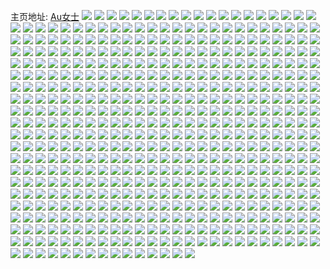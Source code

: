 主页地址: [Au女士](https://weibo.com/u/5536256268) 
![](https://wx4.sinaimg.cn/mw2000/0062Fz9Wly1h9jliaive6j30u01404c1.jpg) 
![](https://wx4.sinaimg.cn/mw2000/0062Fz9Wly1h9jliapxhuj31400u0gut.jpg) 
![](https://wx4.sinaimg.cn/mw2000/0062Fz9Wly1h9jlia8yz4j30q0190grb.jpg) 
![](https://wx4.sinaimg.cn/mw2000/0062Fz9Wly1h9jliavuurj30u01407cp.jpg) 
![](https://wx4.sinaimg.cn/mw2000/0062Fz9Wly1h9jlibl941j30u00kcdii.jpg) 
![](https://wx4.sinaimg.cn/mw2000/0062Fz9Wly1h9jlibtlxnj30px0rijta.jpg) 
![](https://wx4.sinaimg.cn/mw2000/0062Fz9Wly1h9jlid7fx2j30u00c3766.jpg) 
![](https://wx4.sinaimg.cn/mw2000/0062Fz9Wly1h9eygomk4uj34mo3344qt.jpg) 
![](https://wx4.sinaimg.cn/mw2000/0062Fz9Wly1h9eygp814zj32bz2c01kx.jpg) 
![](https://wx4.sinaimg.cn/mw2000/0062Fz9Wly1h9eygqdnrij32bw35re83.jpg) 
![](https://wx4.sinaimg.cn/mw2000/0062Fz9Wly1h9eygqqx8bj30zo104457.jpg) 
![](https://wx4.sinaimg.cn/mw2000/0062Fz9Wly1h9eygs69aej335s23uu0x.jpg) 
![](https://wx4.sinaimg.cn/mw2000/0062Fz9Wly1h9eygtnbjwj32560zox6p.jpg) 
![](https://wx4.sinaimg.cn/mw2000/0062Fz9Wly1h9eygx38sfj34mo3347wk.jpg) 
![](https://wx4.sinaimg.cn/mw2000/0062Fz9Wly1h9eygxtbeoj335s23uqv5.jpg) 
![](https://wx4.sinaimg.cn/mw2000/0062Fz9Wgy1h97x3uj7xlj32560zokjl.jpg) 
![](https://wx4.sinaimg.cn/mw2000/0062Fz9Wgy1h97x3xqnmgj32560zonpd.jpg) 
![](https://wx4.sinaimg.cn/mw2000/0062Fz9Wly1h91lmoqqkrj30tz0kb408.jpg) 
![](https://wx4.sinaimg.cn/mw2000/0062Fz9Wly1h8u19whro7j30u01404e5.jpg) 
![](https://wx4.sinaimg.cn/mw2000/0062Fz9Wly1h8u19xi0b1j33402c01kz.jpg) 
![](https://wx4.sinaimg.cn/mw2000/0062Fz9Wly1h8u19yqmu0j30u0140afj.jpg) 
![](https://wx4.sinaimg.cn/mw2000/0062Fz9Wly1h8s4brr65zj30tn0f9q53.jpg) 
![](https://wx4.sinaimg.cn/mw2000/0062Fz9Wly1h8s4brfsacj30u01jzag0.jpg) 
![](https://wx4.sinaimg.cn/mw2000/0062Fz9Wly1h8s4bsqugij30zo256kjl.jpg) 
![](https://wx4.sinaimg.cn/mw2000/0062Fz9Wly1h8s4buzo8bj30ty1h8k31.jpg) 
![](https://wx4.sinaimg.cn/mw2000/0062Fz9Wly1h8s4bv71vtj31400u0k1e.jpg) 
![](https://wx4.sinaimg.cn/mw2000/0062Fz9Wly1h8s4bvestmj30u0140477.jpg) 
![](https://wx4.sinaimg.cn/mw2000/0062Fz9Wly1h8s4bvn3ygj30u0137qar.jpg) 
![](https://wx4.sinaimg.cn/mw2000/0062Fz9Wly1h8s4bvx8t8j30u014012c.jpg) 
![](https://wx4.sinaimg.cn/mw2000/0062Fz9Wly1h8s4bw8he1j319s0pr48o.jpg) 
![](https://wx4.sinaimg.cn/mw2000/0062Fz9Wly1h8s4bwgindj30u014049r.jpg) 
![](https://wx4.sinaimg.cn/mw2000/0062Fz9Wly1h8s4bwqcyaj30u01hcdud.jpg) 
![](https://wx4.sinaimg.cn/mw2000/0062Fz9Wly1h8s4bwymh5j30u01swgq1.jpg) 
![](https://wx4.sinaimg.cn/mw2000/0062Fz9Wly1h8s4bx6vfej30to0nstbp.jpg) 
![](https://wx4.sinaimg.cn/mw2000/0062Fz9Wly1h8s4bxfxwdj30u01fyjx2.jpg) 
![](https://wx4.sinaimg.cn/mw2000/0062Fz9Wly1h8nn5shumwj32c0340qv9.jpg) 
![](https://wx4.sinaimg.cn/mw2000/0062Fz9Wly1h8nn5stub5j30u01swtgd.jpg) 
![](https://wx4.sinaimg.cn/mw2000/0062Fz9Wly1h8nn5vjt15j33eo1x4npe.jpg) 
![](https://wx4.sinaimg.cn/mw2000/0062Fz9Wly1h8nn5wu7awj33402c0b2b.jpg) 
![](https://wx4.sinaimg.cn/mw2000/0062Fz9Wly1h8nn5ycazaj33eo1x4kjm.jpg) 
![](https://wx4.sinaimg.cn/mw2000/0062Fz9Wly1h8nn5ywfnnj32c02c0hdt.jpg) 
![](https://wx4.sinaimg.cn/mw2000/0062Fz9Wly1h8nn5zk43sj32c02c0kjl.jpg) 
![](https://wx4.sinaimg.cn/mw2000/0062Fz9Wly1h8nn61ylt8j30zo256npd.jpg) 
![](https://wx4.sinaimg.cn/mw2000/0062Fz9Wly1h8nn62azvzj30ty0g5wfi.jpg) 
![](https://wx4.sinaimg.cn/mw2000/0062Fz9Wly1h8nn62gz76j31400u0n60.jpg) 
![](https://wx4.sinaimg.cn/mw2000/0062Fz9Wly1h8nn62qyb0j30tu1h0q6r.jpg) 
![](https://wx4.sinaimg.cn/mw2000/0062Fz9Wly1h8nn654vyxj30u00zp782.jpg) 
![](https://wx4.sinaimg.cn/mw2000/0062Fz9Wly1h8nn65v6f0j32c0340hdu.jpg) 
![](https://wx4.sinaimg.cn/mw2000/0062Fz9Wly1h8afyhnhsqj30u0140aip.jpg) 
![](https://wx4.sinaimg.cn/mw2000/0062Fz9Wly1h8afyn72vvj30tu13s498.jpg) 
![](https://wx4.sinaimg.cn/mw2000/0062Fz9Wly1h8afyh6eq5j30tu13un4a.jpg) 
![](https://wx4.sinaimg.cn/mw2000/0062Fz9Wly1h8afyom70zj32c02c0x6p.jpg) 
![](https://wx4.sinaimg.cn/mw2000/0062Fz9Wly1h8afyrzq67j30u0140n59.jpg) 
![](https://wx4.sinaimg.cn/mw2000/0062Fz9Wly1h8afysfrzkj313u0tudp6.jpg) 
![](https://wx4.sinaimg.cn/mw2000/0062Fz9Wly1h8afyt460xj30tu13uthc.jpg) 
![](https://wx4.sinaimg.cn/mw2000/0062Fz9Wly1h8afyvbyd7j30u01407nw.jpg) 
![](https://wx4.sinaimg.cn/mw2000/0062Fz9Wly1h8afyvqbgoj30q80j8abn.jpg) 
![](https://wx4.sinaimg.cn/mw2000/0062Fz9Wly1h8afyw53jwj30pf17bn17.jpg) 
![](https://wx4.sinaimg.cn/mw2000/0062Fz9Wly1h8afywp2usj30u00srgpp.jpg) 
![](https://wx4.sinaimg.cn/mw2000/0062Fz9Wly1h83ium6bilj30tu13uqd2.jpg) 
![](https://wx4.sinaimg.cn/mw2000/0062Fz9Wly1h83itr2doyj30u0140q9w.jpg) 
![](https://wx4.sinaimg.cn/mw2000/0062Fz9Wly1h83itrh1obj32c033ze81.jpg) 
![](https://wx4.sinaimg.cn/mw2000/0062Fz9Wly1h83ixiuclxj30u01swwku.jpg) 
![](https://wx4.sinaimg.cn/mw2000/0062Fz9Wly1h83iudx3nvj31400u0107.jpg) 
![](https://wx4.sinaimg.cn/mw2000/0062Fz9Wly1h83itsfaa0j31sc1sc1kx.jpg) 
![](https://wx4.sinaimg.cn/mw2000/0062Fz9Wly1h83iue91x1j30u01swk0r.jpg) 
![](https://wx4.sinaimg.cn/mw2000/0062Fz9Wly1h801aznq8wj30u0140q92.jpg) 
![](https://wx4.sinaimg.cn/mw2000/0062Fz9Wly1h801azuwntj30u01407bw.jpg) 
![](https://wx4.sinaimg.cn/mw2000/0062Fz9Wly1h801b1cvvhj30u0140gyp.jpg) 
![](https://wx4.sinaimg.cn/mw2000/0062Fz9Wly1h801ay785dj30u0140tl4.jpg) 
![](https://wx4.sinaimg.cn/mw2000/0062Fz9Wly1h801b2l04sj30u00yz0zr.jpg) 
![](https://wx4.sinaimg.cn/mw2000/0062Fz9Wly1h801b2s7jbj30u01swdo5.jpg) 
![](https://wx4.sinaimg.cn/mw2000/0062Fz9Wly1h801b3114rj30zo256te8.jpg) 
![](https://wx4.sinaimg.cn/mw2000/0062Fz9Wly1h801b39rudj30u0140wov.jpg) 
![](https://wx4.sinaimg.cn/mw2000/0062Fz9Wly1h801b3iz8bj30u0140tl1.jpg) 
![](https://wx4.sinaimg.cn/mw2000/0062Fz9Wly1h801b3qzhij30u01404ai.jpg) 
![](https://wx4.sinaimg.cn/mw2000/0062Fz9Wly1h801b3yclqj30u0140qc2.jpg) 
![](https://wx4.sinaimg.cn/mw2000/0062Fz9Wly1h7q32dn9rpj313u0tuqce.jpg) 
![](https://wx4.sinaimg.cn/mw2000/0062Fz9Wly1h7q32euqjvj30u00pj0uz.jpg) 
![](https://wx4.sinaimg.cn/mw2000/0062Fz9Wly1h7ozvmautlj313u0tutl4.jpg) 
![](https://wx4.sinaimg.cn/mw2000/0062Fz9Wly1h7ozr325qlj32c03404qs.jpg) 
![](https://wx4.sinaimg.cn/mw2000/0062Fz9Wly1h7ozuo719wj30u00u0tmi.jpg) 
![](https://wx4.sinaimg.cn/mw2000/0062Fz9Wly1h7ktbvfqpbj30zo2561ky.jpg) 
![](https://wx4.sinaimg.cn/mw2000/0062Fz9Wly1h7ktbwwte3j30u017j799.jpg) 
![](https://wx4.sinaimg.cn/mw2000/0062Fz9Wly1h7ktbswc3yj313u0tu4au.jpg) 
![](https://wx4.sinaimg.cn/mw2000/0062Fz9Wly1h7ktg1iwhoj30xc80ab2a.jpg) 
![](https://wx4.sinaimg.cn/mw2000/0062Fz9Wly1h7hzey6w9oj30u00khgp1.jpg) 
![](https://wx4.sinaimg.cn/mw2000/0062Fz9Wly1h7hzeyeopsj30tf0pptcm.jpg) 
![](https://wx4.sinaimg.cn/mw2000/0062Fz9Wly1h7hzeym6s6j30u01swwo5.jpg) 
![](https://wx4.sinaimg.cn/mw2000/0062Fz9Wly1h7hzeyup1aj30u00t641q.jpg) 
![](https://wx4.sinaimg.cn/mw2000/0062Fz9Wly1h7hzez5mxpj30u0140wq7.jpg) 
![](https://wx4.sinaimg.cn/mw2000/0062Fz9Wly1h7hzezdowoj30zo0ry0z9.jpg) 
![](https://wx4.sinaimg.cn/mw2000/0062Fz9Wly1h7hzezm3w8j30zo0q47ac.jpg) 
![](https://wx4.sinaimg.cn/mw2000/0062Fz9Wly1h7hzf0cuppj31400u017l.jpg) 
![](https://wx4.sinaimg.cn/mw2000/0062Fz9Wly1h7hzf0j3mfj30qa09gq3t.jpg) 
![](https://wx4.sinaimg.cn/mw2000/0062Fz9Wly1h7hzf0pupdj30pn11ugoy.jpg) 
![](https://wx4.sinaimg.cn/mw2000/0062Fz9Wly1h7hzf0xtudj30q20qp0v9.jpg) 
![](https://wx4.sinaimg.cn/mw2000/0062Fz9Wly1h7ggqbq1cdj32c03404qq.jpg) 
![](https://wx4.sinaimg.cn/mw2000/0062Fz9Wly1h7ggqcwd5zj32c033z1ky.jpg) 
![](https://wx4.sinaimg.cn/mw2000/0062Fz9Wly1h7ggqdo411j32b735skjl.jpg) 
![](https://wx4.sinaimg.cn/mw2000/0062Fz9Wly1h7ggqfhno2j33402c01ky.jpg) 
![](https://wx4.sinaimg.cn/mw2000/0062Fz9Wly1h7ggqfuh0ej30u00wawio.jpg) 
![](https://wx4.sinaimg.cn/mw2000/0062Fz9Wly1h7codpvl6ej313u0tujva.jpg) 
![](https://wx4.sinaimg.cn/mw2000/0062Fz9Wly1h7codq4cysj30u0140am7.jpg) 
![](https://wx4.sinaimg.cn/mw2000/0062Fz9Wly1h7codqbd9gj31400u0jz4.jpg) 
![](https://wx4.sinaimg.cn/mw2000/0062Fz9Wly1h7codrtdlqj30u01404d8.jpg) 
![](https://wx4.sinaimg.cn/mw2000/0062Fz9Wly1h7cods2z8gj30po1mgmy3.jpg) 
![](https://wx4.sinaimg.cn/mw2000/0062Fz9Wly1h7codt2nacj31hc0u0gov.jpg) 
![](https://wx4.sinaimg.cn/mw2000/0062Fz9Wly1h7codtald7j30ps1sw75q.jpg) 
![](https://wx4.sinaimg.cn/mw2000/0062Fz9Wly1h7b3ru13irj30u01swq7j.jpg) 
![](https://wx4.sinaimg.cn/mw2000/0062Fz9Wly1h783qzgwnkj30u00yvmyf.jpg) 
![](https://wx4.sinaimg.cn/mw2000/0062Fz9Wly1h783qztbinj30px1kitex.jpg) 
![](https://wx4.sinaimg.cn/mw2000/0062Fz9Wly1h783r3kzyij30zo256dy8.jpg) 
![](https://wx4.sinaimg.cn/mw2000/0062Fz9Wly1h783r31egnj313u0tudhb.jpg) 
![](https://wx4.sinaimg.cn/mw2000/0062Fz9Wly1h783r39wxaj30pt19tt9d.jpg) 
![](https://wx4.sinaimg.cn/mw2000/0062Fz9Wly1h783r4ptd6j313u0tuacd.jpg) 
![](https://wx4.sinaimg.cn/mw2000/0062Fz9Wly1h783r4zs8wj30u0140gu4.jpg) 
![](https://wx4.sinaimg.cn/mw2000/0062Fz9Wly1h70izp7ufhj329j35sb29.jpg) 
![](https://wx4.sinaimg.cn/mw2000/0062Fz9Wly1h6z9eig3jbj32c0340npd.jpg) 
![](https://wx4.sinaimg.cn/mw2000/0062Fz9Wly1h6z97d6z6jj30u01hck4d.jpg) 
![](https://wx4.sinaimg.cn/mw2000/0062Fz9Wly1h6z97dffiqj30ty0ygk09.jpg) 
![](https://wx4.sinaimg.cn/mw2000/0062Fz9Wly1h6z98owxr1j30u02807l6.jpg) 
![](https://wx4.sinaimg.cn/mw2000/0062Fz9Wly1h6z97v06ztj30ty08vjs2.jpg) 
![](https://wx4.sinaimg.cn/mw2000/0062Fz9Wly1h6z97grr8vj30u007y751.jpg) 
![](https://wx4.sinaimg.cn/mw2000/0062Fz9Wly1h6xnk4s2zuj30zo2567wi.jpg) 
![](https://wx4.sinaimg.cn/mw2000/0062Fz9Wly1h6x82grn9bj30pp0nvmy5.jpg) 
![](https://wx4.sinaimg.cn/mw2000/0062Fz9Wly1h6us08t8jtj32dr36aq7z.jpg) 
![](https://wx4.sinaimg.cn/mw2000/0062Fz9Wly1h6us0ahqksj313u0tu7ez.jpg) 
![](https://wx4.sinaimg.cn/mw2000/0062Fz9Wly1h6us0eauqaj30q01453zb.jpg) 
![](https://wx4.sinaimg.cn/mw2000/0062Fz9Wly1h6us0avo15j30tz08uq47.jpg) 
![](https://wx4.sinaimg.cn/mw2000/0062Fz9Wly1h6t2nb3ryij33402c0awl.jpg) 
![](https://wx4.sinaimg.cn/mw2000/0062Fz9Wly1h6t2ngmix2j33402c0qtq.jpg) 
![](https://wx4.sinaimg.cn/mw2000/0062Fz9Wly1h6t2n9pe6jj30g80oigmv.jpg) 
![](https://wx4.sinaimg.cn/mw2000/0062Fz9Wly1h6t2nhhxs1j30u0140abs.jpg) 
![](https://wx4.sinaimg.cn/mw2000/0062Fz9Wly1h6t2nho7qej30u0140gnh.jpg) 
![](https://wx4.sinaimg.cn/mw2000/0062Fz9Wly1h6t2nhvpdqj30u00f0jrn.jpg) 
![](https://wx4.sinaimg.cn/mw2000/0062Fz9Wly1h6t2ni4ii4j30q41gojry.jpg) 
![](https://wx4.sinaimg.cn/mw2000/0062Fz9Wly1h6ox0riui0j30u01swtac.jpg) 
![](https://wx4.sinaimg.cn/mw2000/0062Fz9Wly1h6ox0r8d4kj30u0140jtl.jpg) 
![](https://wx4.sinaimg.cn/mw2000/0062Fz9Wly1h6nv60ztthj31aw0knjsz.jpg) 
![](https://wx4.sinaimg.cn/mw2000/0062Fz9Wly1h6mo8ubibwj32tc3r4x15.jpg) 
![](https://wx4.sinaimg.cn/mw2000/0062Fz9Wly1h6mo8vwdj4j32tc3r4npf.jpg) 
![](https://wx4.sinaimg.cn/mw2000/0062Fz9Wly1h6mo8x7i1pj30u0140gux.jpg) 
![](https://wx4.sinaimg.cn/mw2000/0062Fz9Wly1h6l5c01gklj30q00ytgm7.jpg) 
![](https://wx4.sinaimg.cn/mw2000/0062Fz9Wly1h6i2yle10bj32c033z7wi.jpg) 
![](https://wx4.sinaimg.cn/mw2000/0062Fz9Wly1h6gx376hycj31sc1sc4d9.jpg) 
![](https://wx4.sinaimg.cn/mw2000/0062Fz9Wly1h6gx36jigpj30zo256e82.jpg) 
![](https://wx4.sinaimg.cn/mw2000/0062Fz9Wly1h6gx37jpd3j30u015wdgj.jpg) 
![](https://wx4.sinaimg.cn/mw2000/0062Fz9Wly1h6gx380cjoj30zo256nde.jpg) 
![](https://wx4.sinaimg.cn/mw2000/0062Fz9Wly1h6gdob8t9sj30zn08pmxz.jpg) 
![](https://wx4.sinaimg.cn/mw2000/0062Fz9Wly1h6gdoawrp3j30zg0a075a.jpg) 
![](https://wx4.sinaimg.cn/mw2000/0062Fz9Wly1h6gdoc1mo1j30uu1hddjm.jpg) 
![](https://wx4.sinaimg.cn/mw2000/0062Fz9Wly1h6gdocg5ozj30zn0admyd.jpg) 
![](https://wx4.sinaimg.cn/mw2000/0062Fz9Wly1h6gdoczwkoj30zn0ba3z5.jpg) 
![](https://wx4.sinaimg.cn/mw2000/0062Fz9Wly1h6gdodivl8j30zn05p0t4.jpg) 
![](https://wx4.sinaimg.cn/mw2000/0062Fz9Wly1h6gdoe342uj30zn0js0uv.jpg) 
![](https://wx4.sinaimg.cn/mw2000/0062Fz9Wly1h6gdoelshdj30zn0dmta0.jpg) 
![](https://wx4.sinaimg.cn/mw2000/0062Fz9Wly1h6gdofraklj30po19eaai.jpg) 
![](https://wx4.sinaimg.cn/mw2000/0062Fz9Wly1h6fbr6anudj30u0140wgj.jpg) 
![](https://wx4.sinaimg.cn/mw2000/0062Fz9Wly1h6fbr6m1gxj30u01sw0xm.jpg) 
![](https://wx4.sinaimg.cn/mw2000/0062Fz9Wly1h6djhws9swj30zo256aff.jpg) 
![](https://wx4.sinaimg.cn/mw2000/0062Fz9Wly1h6cboye4g5j30v90x3jsg.jpg) 
![](https://wx4.sinaimg.cn/mw2000/0062Fz9Wly1h6bpghg322j30q4175gnr.jpg) 
![](https://wx4.sinaimg.cn/mw2000/0062Fz9Wly1h6atwe8j0vj30jx0bt0uc.jpg) 
![](https://wx4.sinaimg.cn/mw2000/0062Fz9Wly1h6atwefwn7j30tu0tugnn.jpg) 
![](https://wx4.sinaimg.cn/mw2000/0062Fz9Wly1h6atwemdv1j30u01swtc8.jpg) 
![](https://wx4.sinaimg.cn/mw2000/0062Fz9Wly1h6atwesp6kj30tv0v83yv.jpg) 
![](https://wx4.sinaimg.cn/mw2000/0062Fz9Wly1h6atxaox6vj313u0tuq8m.jpg) 
![](https://wx4.sinaimg.cn/mw2000/0062Fz9Wly1h6atxahuraj31hc0u0ao1.jpg) 
![](https://wx4.sinaimg.cn/mw2000/0062Fz9Wly1h68rpoc1t4j30tu07b0tg.jpg) 
![](https://wx4.sinaimg.cn/mw2000/0062Fz9Wly1h68jn6lq1ej337k4tcnpf.jpg) 
![](https://wx4.sinaimg.cn/mw2000/0062Fz9Wly1h68jn6xvyzj30zn1heqbd.jpg) 
![](https://wx4.sinaimg.cn/mw2000/0062Fz9Wly1h68jn88kdrj337k4tcqbf.jpg) 
![](https://wx4.sinaimg.cn/mw2000/0062Fz9Wly1h68jngogr5j337k4tcaih.jpg) 
![](https://wx4.sinaimg.cn/mw2000/0062Fz9Wly1h68jnbzca4j30zo256hdt.jpg) 
![](https://wx4.sinaimg.cn/mw2000/0062Fz9Wly1h68jn9nyb2j337k4tcgue.jpg) 
![](https://wx4.sinaimg.cn/mw2000/0062Fz9Wly1h68jnf7445j337k4tcu0z.jpg) 
![](https://wx4.sinaimg.cn/mw2000/0062Fz9Wly1h68jn4nl2jj337k4tc7wk.jpg) 
![](https://wx4.sinaimg.cn/mw2000/0062Fz9Wly1h68jnfjo5tj30zo1hitgu.jpg) 
![](https://wx4.sinaimg.cn/mw2000/0062Fz9Wly1h665sbbpo0j30u00di0w1.jpg) 
![](https://wx4.sinaimg.cn/mw2000/0062Fz9Wly1h653kopooaj30n01dsafg.jpg) 
![](https://wx4.sinaimg.cn/mw2000/0062Fz9Wly1h645ccovquj313u0tunf3.jpg) 
![](https://wx4.sinaimg.cn/mw2000/0062Fz9Wly1h645cddktcj313u0tuk33.jpg) 
![](https://wx4.sinaimg.cn/mw2000/0062Fz9Wly1h645cdp0sdj30tu13u1ak.jpg) 
![](https://wx4.sinaimg.cn/mw2000/0062Fz9Wly1h645cdzd99j30tu13uk1d.jpg) 
![](https://wx4.sinaimg.cn/mw2000/0062Fz9Wly1h645cf4qfhj33402c0x6q.jpg) 
![](https://wx4.sinaimg.cn/mw2000/0062Fz9Wly1h645cfz3h7j30tu13ugvd.jpg) 
![](https://wx4.sinaimg.cn/mw2000/0062Fz9Wly1h645chlky1j30u01swn6q.jpg) 
![](https://wx4.sinaimg.cn/mw2000/0062Fz9Wly1h645chxxxgj31hc0u07hp.jpg) 
![](https://wx4.sinaimg.cn/mw2000/0062Fz9Wly1h6347davlej30u01swq3m.jpg) 
![](https://wx4.sinaimg.cn/mw2000/0062Fz9Wly1h62y92heesj31400u010m.jpg) 
![](https://wx4.sinaimg.cn/mw2000/0062Fz9Wly1h605gbcsioj30tu13un05.jpg) 
![](https://wx4.sinaimg.cn/mw2000/0062Fz9Wly1h605ghvqv3j30u01sxjyd.jpg) 
![](https://wx4.sinaimg.cn/mw2000/0062Fz9Wly1h5t6xdlgiwj30zk0k00xw.jpg) 
![](https://wx4.sinaimg.cn/mw2000/0062Fz9Wly1h5qcq630esj30zk0qognn.jpg) 
![](https://wx4.sinaimg.cn/mw2000/0062Fz9Wly1h5qcq6eraxj30zk0qoq4n.jpg) 
![](https://wx4.sinaimg.cn/mw2000/0062Fz9Wly1h5qcq6xx0jj30zk0qoad0.jpg) 
![](https://wx4.sinaimg.cn/mw2000/0062Fz9Wly1h5qcq7hzqxj30zk0qomzn.jpg) 
![](https://wx4.sinaimg.cn/mw2000/0062Fz9Wly1h5qcq84riij30zk0qodic.jpg) 
![](https://wx4.sinaimg.cn/mw2000/0062Fz9Wly1h5qcq9yuc1j30zk0qojtq.jpg) 
![](https://wx4.sinaimg.cn/mw2000/0062Fz9Wly1h5neodxd6ej30u01swjxc.jpg) 
![](https://wx4.sinaimg.cn/mw2000/0062Fz9Wly1h5fnzhhs2oj33402c0kjm.jpg) 
![](https://wx4.sinaimg.cn/mw2000/0062Fz9Wly1h5fnzikcohj32c02c04qq.jpg) 
![](https://wx4.sinaimg.cn/mw2000/0062Fz9Wly1h5fnzjr35zj32002yo1ky.jpg) 
![](https://wx4.sinaimg.cn/mw2000/0062Fz9Wly1h5fnzkx8b3j32002yoqv5.jpg) 
![](https://wx4.sinaimg.cn/mw2000/0062Fz9Wly1h57se452glj30u00c4myb.jpg) 
![](https://wx4.sinaimg.cn/mw2000/0062Fz9Wly1h57se3iffcj30zo256qgd.jpg) 
![](https://wx4.sinaimg.cn/mw2000/0062Fz9Wly1h57d5v4bmwj30uk4ixhdu.jpg) 
![](https://wx4.sinaimg.cn/mw2000/0062Fz9Wly1h57d64t5luj30uk80m1kz.jpg) 
![](https://wx4.sinaimg.cn/mw2000/0062Fz9Wly1h57d6cdl5sj30uk70uhdu.jpg) 
![](https://wx4.sinaimg.cn/mw2000/0062Fz9Wly1h57d5k5yrcj30rj0r5jwp.jpg) 
![](https://wx4.sinaimg.cn/mw2000/0062Fz9Wly1h5347h8tfbj32c02c01jz.jpg) 
![](https://wx4.sinaimg.cn/mw2000/0062Fz9Wly1h5347pmevfj33hc3hcnpg.jpg) 
![](https://wx4.sinaimg.cn/mw2000/0062Fz9Wly1h4npuj2yhlj30dw09maat.jpg) 
![](https://wx4.sinaimg.cn/mw2000/0062Fz9Wly1h4ixfuxnylj34002zsqv7.jpg) 
![](https://wx4.sinaimg.cn/mw2000/0062Fz9Wly1h4ixg0p300j317z17zan7.jpg) 
![](https://wx4.sinaimg.cn/mw2000/0062Fz9Wly1h4ixg12iznj31sc1scdyn.jpg) 
![](https://wx4.sinaimg.cn/mw2000/0062Fz9Wly1h46i5gn4a6j30n01ds4e3.jpg) 
![](https://wx4.sinaimg.cn/mw2000/0062Fz9Wly1h46i5houvnj30n01dsdwx.jpg) 
![](https://wx4.sinaimg.cn/mw2000/0062Fz9Wly1h46i5icckwj30n01ds17g.jpg) 
![](https://wx4.sinaimg.cn/mw2000/0062Fz9Wly1h46i5jaowfj30zk270k4i.jpg) 
![](https://wx4.sinaimg.cn/mw2000/0062Fz9Wly1h46i5jlbn9j30t61fuah9.jpg) 
![](https://wx4.sinaimg.cn/mw2000/0062Fz9Wly1h42a3w62rrj30n01dsah0.jpg) 
![](https://wx4.sinaimg.cn/mw2000/0062Fz9Wly1h41p1l0d8lj30dw09mt9u.jpg) 
![](https://wx4.sinaimg.cn/mw2000/0062Fz9Wly1h41p1n6x8rj30u00u07cf.jpg) 
![](https://wx4.sinaimg.cn/mw2000/0062Fz9Wly1h41p1runb1j32ds1sce81.jpg) 
![](https://wx4.sinaimg.cn/mw2000/0062Fz9Wly1h41p1nna8lj31sc1sc1eo.jpg) 
![](https://wx4.sinaimg.cn/mw2000/0062Fz9Wly1h41p1tps1vj30n01dsk0c.jpg) 
![](https://wx4.sinaimg.cn/mw2000/0062Fz9Wly1h41p1u2m4aj30n01dstdu.jpg) 
![](https://wx4.sinaimg.cn/mw2000/0062Fz9Wly1h41p1whlngj30mz0c6dgs.jpg) 
![](https://wx4.sinaimg.cn/mw2000/0062Fz9Wly1h41p1wyzrkj30mi0u0n5u.jpg) 
![](https://wx4.sinaimg.cn/mw2000/0062Fz9Wly1h3yl6czotbj313u0tuqdu.jpg) 
![](https://wx4.sinaimg.cn/mw2000/0062Fz9Wly1h3mzay55uoj31e70rs7ds.jpg) 
![](https://wx4.sinaimg.cn/mw2000/0062Fz9Wly1h3mzaxprubj313h0rs7c0.jpg) 
![](https://wx4.sinaimg.cn/mw2000/0062Fz9Wly1h3kw2fo2cjj32os1uxqv5.jpg) 
![](https://wx4.sinaimg.cn/mw2000/0062Fz9Wly1h3kw2i09pzj31kk3hoh58.jpg) 
![](https://wx4.sinaimg.cn/mw2000/0062Fz9Wly1h3kw2j8pf2j31kk3hoqnr.jpg) 
![](https://wx4.sinaimg.cn/mw2000/0062Fz9Wly1h3kw2lxwc1j31tk19k1kx.jpg) 
![](https://wx4.sinaimg.cn/mw2000/0062Fz9Wly1h3kw2du8fuj32yo1o01ky.jpg) 
![](https://wx4.sinaimg.cn/mw2000/0062Fz9Wly1h3kw2r1xqxj30u01uo1kx.jpg) 
![](https://wx4.sinaimg.cn/mw2000/0062Fz9Wly1h3jontwvogj32c0340qv6.jpg) 
![](https://wx4.sinaimg.cn/mw2000/0062Fz9Wly1h3jonrp96mj31sc2dsu0x.jpg) 
![](https://wx4.sinaimg.cn/mw2000/0062Fz9Wly1h3h7mkxgo9j313u0tunbb.jpg) 
![](https://wx4.sinaimg.cn/mw2000/0062Fz9Wly1h3h7l0dm3bj30n01dsai2.jpg) 
![](https://wx4.sinaimg.cn/mw2000/0062Fz9Wly1h3h7kxj51sj30mz0ql43r.jpg) 
![](https://wx4.sinaimg.cn/mw2000/0062Fz9Wly1h392geoabyj34mo334b2b.jpg) 
![](https://wx4.sinaimg.cn/mw2000/0062Fz9Wly1h392gf39d3j30u01hctp0.jpg) 
![](https://wx4.sinaimg.cn/mw2000/0062Fz9Wly1h392ghvf74j34802tcu0z.jpg) 
![](https://wx4.sinaimg.cn/mw2000/0062Fz9Wly1h392gjdbndj32tc480x6r.jpg) 
![](https://wx4.sinaimg.cn/mw2000/0062Fz9Wly1h392glmzevj340g2997wk.jpg) 
![](https://wx4.sinaimg.cn/mw2000/0062Fz9Wly1h2xs2wfwirj30u01hcwsv.jpg) 
![](https://wx4.sinaimg.cn/mw2000/0062Fz9Wly1h2xs343wgkj30mi0u07c6.jpg) 
![](https://wx4.sinaimg.cn/mw2000/0062Fz9Wly1h2srsxfewgj32bv2bvb2a.jpg) 
![](https://wx4.sinaimg.cn/mw2000/0062Fz9Wly1h2srsxyh8xj31db1dbnkp.jpg) 
![](https://wx4.sinaimg.cn/mw2000/0062Fz9Wly1h1s5hxzplfj31ds0n01kx.jpg) 
![](https://wx4.sinaimg.cn/mw2000/0062Fz9Wly1h1s5ilv05nj31ds0n04i9.jpg) 
![](https://wx4.sinaimg.cn/mw2000/0062Fz9Wly1h1s5iubgthj31ds0n07vc.jpg) 
![](https://wx4.sinaimg.cn/mw2000/0062Fz9Wly1h1s5h860esj31ds0n019h.jpg) 
![](https://wx4.sinaimg.cn/mw2000/0062Fz9Wly1h1qyhk4guij30dw0dwq4g.jpg) 
![](https://wx4.sinaimg.cn/mw2000/0062Fz9Wly1h1g8rociq9j30cy0cogns.jpg) 
![](https://wx4.sinaimg.cn/mw2000/0062Fz9Wly1h1g8rqv3erj30ij0cw773.jpg) 
![](https://wx4.sinaimg.cn/mw2000/0062Fz9Wly1h1g8rs87klj30bs0cktak.jpg) 
![](https://wx4.sinaimg.cn/mw2000/0062Fz9Wly1h1g8rxl5amj30n00n0gov.jpg) 
![](https://wx4.sinaimg.cn/mw2000/0062Fz9Wly1h1g8ry0mo8j30mw0h5ae1.jpg) 
![](https://wx4.sinaimg.cn/mw2000/0062Fz9Wly1h1g8rz1c6wj30n00r8wjx.jpg) 
![](https://wx4.sinaimg.cn/mw2000/0062Fz9Wly1h1g8s1tgnij30n01dsaiw.jpg) 
![](https://wx4.sinaimg.cn/mw2000/0062Fz9Wly1h1ac77hdvdj30mx1907d1.jpg) 
![](https://wx4.sinaimg.cn/mw2000/0062Fz9Wly1h1ac78doy7j33401qy4qp.jpg) 
![](https://wx4.sinaimg.cn/mw2000/0062Fz9Wly1h0y3bu1wh0j30u00u07be.jpg) 
![](https://wx4.sinaimg.cn/mw2000/0062Fz9Wly1h0y3bv36dlj30y20kvqnb.jpg) 
![](https://wx4.sinaimg.cn/mw2000/0062Fz9Wly1h0y3bwgp9tj313i0m7nlb.jpg) 
![](https://wx4.sinaimg.cn/mw2000/0062Fz9Wly1h0y3dh9nsej30lj0lj42y.jpg) 
![](https://wx4.sinaimg.cn/mw2000/0062Fz9Wly1h0ot5h2yhij30tw13wh0p.jpg) 
![](https://wx4.sinaimg.cn/mw2000/0062Fz9Wly1h0ot5km57ij31ce0r7avg.jpg) 
![](https://wx4.sinaimg.cn/mw2000/0062Fz9Wly1h0ot5eruqwj30mi0u0n7l.jpg) 
![](https://wx4.sinaimg.cn/mw2000/0062Fz9Wly1h0ot5lc768j30sg0g0ah6.jpg) 
![](https://wx4.sinaimg.cn/mw2000/0062Fz9Wly1h0d274wab0j30u01hcwqr.jpg) 
![](https://wx4.sinaimg.cn/mw2000/0062Fz9Wly1gzp0zl4t30j32f51sd7wi.jpg) 
![](https://wx4.sinaimg.cn/mw2000/0062Fz9Wly1gzp0zw9nlvj333o1y3qv6.jpg) 
![](https://wx4.sinaimg.cn/mw2000/0062Fz9Wly1gz75t3tkbjj32801o07wi.jpg) 
![](https://wx4.sinaimg.cn/mw2000/0062Fz9Wly1gz75t549vbj30rs0kudnl.jpg) 
![](https://wx4.sinaimg.cn/mw2000/0062Fz9Wly1gz4ocb41cpj30mz0ad40f.jpg) 
![](https://wx4.sinaimg.cn/mw2000/0062Fz9Wly1gz4ocj6ua6j31o02yo7wh.jpg) 
![](https://wx4.sinaimg.cn/mw2000/0062Fz9Wly1gyz6jzgsyqj30mi0u0471.jpg) 
![](https://wx4.sinaimg.cn/mw2000/0062Fz9Wly1gyz6k2srhvj32yo1o0x6p.jpg) 
![](https://wx4.sinaimg.cn/mw2000/0062Fz9Wly1gyz6kdhdy7j30n01ds16k.jpg) 
![](https://wx4.sinaimg.cn/mw2000/0062Fz9Wly1gyz6kkqj5lj34002zs1l0.jpg) 
![](https://wx4.sinaimg.cn/mw2000/0062Fz9Wly1gytlopuaj3j33402c0hdt.jpg) 
![](https://wx4.sinaimg.cn/mw2000/0062Fz9Wly1gytlott90jj313u0tudon.jpg) 
![](https://wx4.sinaimg.cn/mw2000/0062Fz9Wly1gytlouydw1j30u00miwp0.jpg) 
![](https://wx4.sinaimg.cn/mw2000/0062Fz9Wly1gytlp2e140j30mi0u0qcm.jpg) 
![](https://wx4.sinaimg.cn/mw2000/0062Fz9Wly1gytlp336inj30mi0u0agn.jpg) 
![](https://wx4.sinaimg.cn/mw2000/0062Fz9Wly1gytlp4tfi5j30mi0u0gso.jpg) 
![](https://wx4.sinaimg.cn/mw2000/0062Fz9Wly1gytlp7j64xj31400u013p.jpg) 
![](https://wx4.sinaimg.cn/mw2000/0062Fz9Wly1gyhy7mp2a5j31400u0tdd.jpg) 
![](https://wx4.sinaimg.cn/mw2000/0062Fz9Wly1gyhy7mdnvaj30u0140jye.jpg) 
![](https://wx4.sinaimg.cn/mw2000/0062Fz9Wly1gyhy7n01agj30u0140q5h.jpg) 
![](https://wx4.sinaimg.cn/mw2000/0062Fz9Wly1gyhlta2vltj30u00mkq8i.jpg) 
![](https://wx4.sinaimg.cn/mw2000/0062Fz9Wly1gygr91s7b4j31ds0n0thy.jpg) 
![](https://wx4.sinaimg.cn/mw2000/0062Fz9Wly1gygr9mhyldj31ds0n0dtt.jpg) 
![](https://wx4.sinaimg.cn/mw2000/0062Fz9Wly1gygr8ovalsj30j80j3762.jpg) 
![](https://wx4.sinaimg.cn/mw2000/0062Fz9Wly1gxyk15mxogj34002zs1l0.jpg) 
![](https://wx4.sinaimg.cn/mw2000/0062Fz9Wly1gxxdea3bfuj30uk53re81.jpg) 
![](https://wx4.sinaimg.cn/mw2000/0062Fz9Wly1gxxdec7h97j315o1n1e0r.jpg) 
![](https://wx4.sinaimg.cn/mw2000/0062Fz9Wly1gxxdehu6eqj30uk6cme82.jpg) 
![](https://wx4.sinaimg.cn/mw2000/0062Fz9Wly1gxxdeikjbdj30u01mdgqb.jpg) 
![](https://wx4.sinaimg.cn/mw2000/0062Fz9Wly1gxg1z099lbj30mi0u0jy2.jpg) 
![](https://wx4.sinaimg.cn/mw2000/0062Fz9Wly1gxg1z0vlxgj313u0tu7gh.jpg) 
![](https://wx4.sinaimg.cn/mw2000/0062Fz9Wly1gxg1yz1nfrj30u01md48g.jpg) 
![](https://wx4.sinaimg.cn/mw2000/0062Fz9Wly1gxg1z1b8pdj30mz0ky790.jpg) 
![](https://wx4.sinaimg.cn/mw2000/0062Fz9Wly1gw1ouiwrmdj31jk11ox31.jpg) 
![](https://wx4.sinaimg.cn/mw2000/0062Fz9Wly1gvqqxy7a8fj63402c0u0y02.jpg) 
![](https://wx4.sinaimg.cn/mw2000/0062Fz9Wly1gvqqylbi8mj64n43hcx6v02.jpg) 
![](https://wx4.sinaimg.cn/mw2000/0062Fz9Wly1gvqqz30o11j34n42u0nph.jpg) 
![](https://wx4.sinaimg.cn/mw2000/0062Fz9Wly1gvqqzyhs6qj64n43hchdx02.jpg) 
![](https://wx4.sinaimg.cn/mw2000/0062Fz9Wly1gvqr0f03g7j64002zsb2b02.jpg) 
![](https://wx4.sinaimg.cn/mw2000/0062Fz9Wly1gvqqxu4mh7j64002zshdv02.jpg) 
![](https://wx4.sinaimg.cn/mw2000/0062Fz9Wly1gvqr0shlr3j64002zs4qr02.jpg) 
![](https://wx4.sinaimg.cn/mw2000/0062Fz9Wly1gvqr1pksphj64n43hcb2f02.jpg) 
![](https://wx4.sinaimg.cn/mw2000/0062Fz9Wly1gvqr1wxznvj62c03401kz02.jpg) 
![](https://wx4.sinaimg.cn/mw2000/0062Fz9Wly1gvi8fpjjxhj63402c04qs02.jpg) 
![](https://wx4.sinaimg.cn/mw2000/0062Fz9Wly1gvi8ft0h2qj62c0340x6s02.jpg) 
![](https://wx4.sinaimg.cn/mw2000/0062Fz9Wly1gvi8ftlq57j60mi0u0dln02.jpg) 
![](https://wx4.sinaimg.cn/mw2000/0062Fz9Wly1gvi8fxp1mgj62c0340hdw02.jpg) 
![](https://wx4.sinaimg.cn/mw2000/0062Fz9Wly1gvi8fyeew6j60mi0u0qbq02.jpg) 
![](https://wx4.sinaimg.cn/mw2000/0062Fz9Wly1gvi8g0b3r3j61o0280kjm02.jpg) 
![](https://wx4.sinaimg.cn/mw2000/0062Fz9Wly1gvi8g0t4njj61b20qhgud02.jpg) 
![](https://wx4.sinaimg.cn/mw2000/0062Fz9Wly1gv3osduytnj60zn0ouwk002.jpg) 
![](https://wx4.sinaimg.cn/mw2000/0062Fz9Wly1gv3osfgrlrj62ds1sc7wi02.jpg) 
![](https://wx4.sinaimg.cn/mw2000/0062Fz9Wly1gv3osg2vamj313u0tu13q.jpg) 
![](https://wx4.sinaimg.cn/mw2000/0062Fz9Wly1gv3osgu8hjj63402c01fl02.jpg) 
![](https://wx4.sinaimg.cn/mw2000/0062Fz9Wly1gv3osi43axj62ds1scnpd02.jpg) 
![](https://wx4.sinaimg.cn/mw2000/0062Fz9Wly1gv3otb092rj30u00ukjtg.jpg) 
![](https://wx4.sinaimg.cn/mw2000/0062Fz9Wly1gut5s0yrvcj60gs0tk0yb02.jpg) 
![](https://wx4.sinaimg.cn/mw2000/0062Fz9Wly1gut5s23byjj60mi0u00zc02.jpg) 
![](https://wx4.sinaimg.cn/mw2000/0062Fz9Wly1gut5s09qg1j60rw1dm16k02.jpg) 
![](https://wx4.sinaimg.cn/mw2000/0062Fz9Wly1gut5s367ifj60mi0u00zg02.jpg) 
![](https://wx4.sinaimg.cn/mw2000/0062Fz9Wly1guqljxo9zaj63402c0qv502.jpg) 
![](https://wx4.sinaimg.cn/mw2000/0062Fz9Wly1guqlk2xco9j63402c0x6q02.jpg) 
![](https://wx4.sinaimg.cn/mw2000/0062Fz9Wly1guqlk3t8ysj61f40sr48b02.jpg) 
![](https://wx4.sinaimg.cn/mw2000/0062Fz9Wly1guqljw3onpj60mi0u0dpu02.jpg) 
![](https://wx4.sinaimg.cn/mw2000/0062Fz9Wly1gumcj6kj27j32c02c0qv5.jpg) 
![](https://wx4.sinaimg.cn/mw2000/0062Fz9Wly1gumcj4a2buj64002zskjm02.jpg) 
![](https://wx4.sinaimg.cn/mw2000/0062Fz9Wly1gumcj88mwpj60u0140gwe02.jpg) 
![](https://wx4.sinaimg.cn/mw2000/0062Fz9Wly1gumcjbev6jj62ds1sckjl02.jpg) 
![](https://wx4.sinaimg.cn/mw2000/0062Fz9Wly1gumcjmi1mlj34002zs1l0.jpg) 
![](https://wx4.sinaimg.cn/mw2000/0062Fz9Wly1gukmug5txcj63402c0b2a02.jpg) 
![](https://wx4.sinaimg.cn/mw2000/0062Fz9Wly1gukmuggylgj60zk0k00xw02.jpg) 
![](https://wx4.sinaimg.cn/mw2000/0062Fz9Wly1gukmukiel7j66dc48we8902.jpg) 
![](https://wx4.sinaimg.cn/mw2000/0062Fz9Wly1gukmul7fi9j60ij0wxwmc02.jpg) 
![](https://wx4.sinaimg.cn/mw2000/0062Fz9Wly1gukmudrtdhj60lc0w1ai602.jpg) 
![](https://wx4.sinaimg.cn/mw2000/0062Fz9Wly1gukmum4k0nj60tu13uwsp02.jpg) 
![](https://wx4.sinaimg.cn/mw2000/0062Fz9Wly1gu0cuiotdnj32c03401kx.jpg) 
![](https://wx4.sinaimg.cn/mw2000/0062Fz9Wly1gu0cukcfktj32c02c0b29.jpg) 
![](https://wx4.sinaimg.cn/mw2000/0062Fz9Wly1gu0cum8t5dj33402c0npd.jpg) 
![](https://wx4.sinaimg.cn/mw2000/0062Fz9Wly1gu0cungp6kj32c02c01kx.jpg) 
![](https://wx4.sinaimg.cn/mw2000/0062Fz9Wly1gu0cv7hm8jj34n43hckjq.jpg) 
![](https://wx4.sinaimg.cn/mw2000/0062Fz9Wly1gu0cuhb226j34n43hcnpi.jpg) 
![](https://wx4.sinaimg.cn/mw2000/0062Fz9Wly1gtko9drajfj30j80ijq5b.jpg) 
![](https://wx4.sinaimg.cn/mw2000/0062Fz9Wly1gtko9e469nj30mi0u0457.jpg) 
![](https://wx4.sinaimg.cn/mw2000/0062Fz9Wly1gtko9et71uj30mi0u0jxd.jpg) 
![](https://wx4.sinaimg.cn/mw2000/0062Fz9Wly1gtko9fhpi9j30mt14j15a.jpg) 
![](https://wx4.sinaimg.cn/mw2000/0062Fz9Wly1gtko9db7etj30mi0u0wlx.jpg) 
![](https://wx4.sinaimg.cn/mw2000/0062Fz9Wly1gtko9gz7xij33402c0x6p.jpg) 
![](https://wx4.sinaimg.cn/mw2000/0062Fz9Wly1gtko9j8i7sj32c02c0u0y.jpg) 
![](https://wx4.sinaimg.cn/mw2000/0062Fz9Wly1gtko9m950fj34002zs4qr.jpg) 
![](https://wx4.sinaimg.cn/mw2000/0062Fz9Wly1gtko9mxi52j30mi0u07cs.jpg) 
![](https://wx4.sinaimg.cn/mw2000/0062Fz9Wly1gtko9nfc3jj30mz0uu7bn.jpg) 
![](https://wx4.sinaimg.cn/mw2000/0062Fz9Wly1grr101dw8nj30n01ds10d.jpg) 
![](https://wx4.sinaimg.cn/mw2000/0062Fz9Wly1grp649vwuuj30n00dj0yd.jpg) 
![](https://wx4.sinaimg.cn/mw2000/0062Fz9Wly1grltazibbej30n00erdhd.jpg) 
![](https://wx4.sinaimg.cn/mw2000/0062Fz9Wly1gra5bkgkqsj33402c0qv5.jpg) 
![](https://wx4.sinaimg.cn/mw2000/0062Fz9Wly1gra5bmsx58j31400u04qp.jpg) 
![](https://wx4.sinaimg.cn/mw2000/0062Fz9Wly1gra5boi1qyj33402c0hdu.jpg) 
![](https://wx4.sinaimg.cn/mw2000/0062Fz9Wly1gra5bs4q5mj33402c0b29.jpg) 
![](https://wx4.sinaimg.cn/mw2000/0062Fz9Wly1gra5bwvtafj33402c0u0x.jpg) 
![](https://wx4.sinaimg.cn/mw2000/0062Fz9Wly1gra5c19kbqj30mi0u0teu.jpg) 
![](https://wx4.sinaimg.cn/mw2000/0062Fz9Wly1gr3sr230sfj30n01dshdt.jpg) 
![](https://wx4.sinaimg.cn/mw2000/0062Fz9Wly1gqzo2e76l9j32c0340hdu.jpg) 
![](https://wx4.sinaimg.cn/mw2000/0062Fz9Wly1gqzo2faczjj33402c04m0.jpg) 
![](https://wx4.sinaimg.cn/mw2000/0062Fz9Wly1gqxei4hi6bj30n01dsag0.jpg) 
![](https://wx4.sinaimg.cn/mw2000/0062Fz9Wly1gqssv3sbhkj32c02c01kx.jpg) 
![](https://wx4.sinaimg.cn/mw2000/0062Fz9Wly1gqssv5fwolj33402c0jy6.jpg) 
![](https://wx4.sinaimg.cn/mw2000/0062Fz9Wly1gqssv8fyhoj33402c07wh.jpg) 
![](https://wx4.sinaimg.cn/mw2000/0062Fz9Wly1gqssvadfoqj32gw1404qp.jpg) 
![](https://wx4.sinaimg.cn/mw2000/0062Fz9Wly1gqssvbaxttj33402c0b29.jpg) 
![](https://wx4.sinaimg.cn/mw2000/0062Fz9Wly1gqssv2nhxuj31ds0n0x6r.jpg) 
![](https://wx4.sinaimg.cn/mw2000/0062Fz9Wly1gqo7jas3loj33402c0kjl.jpg) 
![](https://wx4.sinaimg.cn/mw2000/0062Fz9Wly1gqo7jctgtij31o01o0e81.jpg) 
![](https://wx4.sinaimg.cn/mw2000/0062Fz9Wly1gqn2vkii2zj33402c0x58.jpg) 
![](https://wx4.sinaimg.cn/mw2000/0062Fz9Wly1gqmuuh32l6j30i60g975y.jpg) 
![](https://wx4.sinaimg.cn/mw2000/0062Fz9Wly1gqmuuhb13rj30c80c80uf.jpg) 
![](https://wx4.sinaimg.cn/mw2000/0062Fz9Wly1gqmuuhhxulj3032032wem.jpg) 
![](https://wx4.sinaimg.cn/mw2000/0062Fz9Wly1gpv6lolvtuj30u01404qp.jpg) 
![](https://wx4.sinaimg.cn/mw2000/0062Fz9Wly1gpv6low2qjj30m80etwfh.jpg) 
![](https://wx4.sinaimg.cn/mw2000/0062Fz9Wly1gpv6lp98owj30m80etq3w.jpg) 
![](https://wx4.sinaimg.cn/mw2000/0062Fz9Wly1gpv6lptfmyj30zk13nth1.jpg) 
![](https://wx4.sinaimg.cn/mw2000/0062Fz9Wly1gpv6lqen5hj30n00sxafg.jpg) 
![](https://wx4.sinaimg.cn/mw2000/0062Fz9Wly1gpv6lr9r73j30k00h6gmd.jpg) 
![](https://wx4.sinaimg.cn/mw2000/0062Fz9Wly1gpcswgzuivj30go0go0uk.jpg) 
![](https://wx4.sinaimg.cn/mw2000/0062Fz9Wly1gp92osz0qkj32c03404qp.jpg) 
![](https://wx4.sinaimg.cn/mw2000/0062Fz9Wly1gp92piho62j30mi0u0dw8.jpg) 
![](https://wx4.sinaimg.cn/mw2000/0062Fz9Wly1gp92owvbhzj30u00k0n2d.jpg) 
![](https://wx4.sinaimg.cn/mw2000/0062Fz9Wly1gp92oxioejj30n01ds1kx.jpg) 
![](https://wx4.sinaimg.cn/mw2000/0062Fz9Wly1gp92oqrmhwj33402c0txu.jpg) 
![](https://wx4.sinaimg.cn/mw2000/0062Fz9Wly1gp92oy41y8j30u00miwuf.jpg) 
![](https://wx4.sinaimg.cn/mw2000/0062Fz9Wly1gp92oyd7ucj30u00ly0y8.jpg) 
![](https://wx4.sinaimg.cn/mw2000/0062Fz9Wly1gp92oylkutj30mi0u0h5c.jpg) 
![](https://wx4.sinaimg.cn/mw2000/0062Fz9Wly1gp92oyyvb1j30mi0u04m9.jpg) 
![](https://wx4.sinaimg.cn/mw2000/0062Fz9Wly1gp92ozg4zoj31e00s44lw.jpg) 
![](https://wx4.sinaimg.cn/mw2000/0062Fz9Wly1gocx5joq9aj33402c07wj.jpg) 
![](https://wx4.sinaimg.cn/mw2000/0062Fz9Wly1gocx5cjwy8j30n01dsqv7.jpg) 
![](https://wx4.sinaimg.cn/mw2000/0062Fz9Wly1gocx5nbfp6j32c03401kx.jpg) 
![](https://wx4.sinaimg.cn/mw2000/0062Fz9Wly1gocx5ppaa6j31400u078r.jpg) 
![](https://wx4.sinaimg.cn/mw2000/0062Fz9Wly1gocx5rtkvjj31kw16ohdt.jpg) 
![](https://wx4.sinaimg.cn/mw2000/0062Fz9Wly1gocx5tguoyj31kw16ohdt.jpg) 
![](https://wx4.sinaimg.cn/mw2000/0062Fz9Wly1gnqymnfut2j32c03401kx.jpg) 
![](https://wx4.sinaimg.cn/mw2000/0062Fz9Wly1gnqylz4nwkj32ds1scb2b.jpg) 
![](https://wx4.sinaimg.cn/mw2000/0062Fz9Wly1gnqymrt6enj33402c0u0x.jpg) 
![](https://wx4.sinaimg.cn/mw2000/0062Fz9Wly1gnbs5zov7dj30n01ds7wj.jpg) 
![](https://wx4.sinaimg.cn/mw2000/0062Fz9Wly1gnbs60gg1rj33402c0hdt.jpg) 
![](https://wx4.sinaimg.cn/mw2000/0062Fz9Wly1gnbs62n1ynj32c03404qq.jpg) 
![](https://wx4.sinaimg.cn/mw2000/0062Fz9Wly1gnbs6485rnj32c0340b2a.jpg) 
![](https://wx4.sinaimg.cn/mw2000/0062Fz9Wly1gn7ug2y2lfj32ds1sc1ky.jpg) 
![](https://wx4.sinaimg.cn/mw2000/0062Fz9Wly1gn7ug46g5xj32ds1sckjl.jpg) 
![](https://wx4.sinaimg.cn/mw2000/0062Fz9Wly1gn7ug5twroj33342bcqv8.jpg) 
![](https://wx4.sinaimg.cn/mw2000/0062Fz9Wly1gn7ug6mx57j33402c04qp.jpg) 
![](https://wx4.sinaimg.cn/mw2000/0062Fz9Wly1gn7ug8n9lej32801o07wi.jpg) 
![](https://wx4.sinaimg.cn/mw2000/0062Fz9Wly1gn7ug9ayk7j31hc0zk1kx.jpg) 
![](https://wx4.sinaimg.cn/mw2000/0062Fz9Wly1gn7ugaie14j32c0340hdv.jpg) 
![](https://wx4.sinaimg.cn/mw2000/0062Fz9Wly1gn7ugbmjocj33402c0dps.jpg) 
![](https://wx4.sinaimg.cn/mw2000/0062Fz9Wly1gn7ugdvopwj34002zs4qt.jpg) 
![](https://wx4.sinaimg.cn/mw2000/0062Fz9Wly1gmwa3euc84j32ds1scb29.jpg) 
![](https://wx4.sinaimg.cn/mw2000/0062Fz9Wly1gmwa3j4kcvj31hc0u0qv5.jpg) 
![](https://wx4.sinaimg.cn/mw2000/0062Fz9Wly1gm8q2c7avtj33402c0hdu.jpg) 
![](https://wx4.sinaimg.cn/mw2000/0062Fz9Wly1gm8q2aiv00j30of0ofgro.jpg) 
![](https://wx4.sinaimg.cn/mw2000/0062Fz9Wly1gltpsqhr46j30u00mik8s.jpg) 
![](https://wx4.sinaimg.cn/mw2000/0062Fz9Wly1glrwu2pi7oj30k30k3dty.jpg) 
![](https://wx4.sinaimg.cn/mw2000/0062Fz9Wly1glf3hgxsm9j34mo334x6r.jpg) 
![](https://wx4.sinaimg.cn/mw2000/0062Fz9Wly1glf3hifcbwj33402c0kjl.jpg) 
![](https://wx4.sinaimg.cn/mw2000/0062Fz9Wly1glf3hlmklcj34mo334kjn.jpg) 
![](https://wx4.sinaimg.cn/mw2000/0062Fz9Wly1glf3hcw3j2j32ds1scnpd.jpg) 
![](https://wx4.sinaimg.cn/mw2000/0062Fz9Wly1glf3hmsoftj313u0tu1kx.jpg) 
![](https://wx4.sinaimg.cn/mw2000/0062Fz9Wly1glf3hnl4j3j32ds1scnpd.jpg) 
![](https://wx4.sinaimg.cn/mw2000/0062Fz9Wly1glf3hp5ji2j33402c0u0x.jpg) 
![](https://wx4.sinaimg.cn/mw2000/0062Fz9Wly1glf3hrv3ynj34mo334e84.jpg) 
![](https://wx4.sinaimg.cn/mw2000/0062Fz9Wly1glf3hsrcvuj30s81e614f.jpg) 
![](https://wx4.sinaimg.cn/mw2000/0062Fz9Wly1gl4vico399j32c0340u0y.jpg) 
![](https://wx4.sinaimg.cn/mw2000/0062Fz9Wly1gl2jubse0sj33402c0npd.jpg) 
![](https://wx4.sinaimg.cn/mw2000/0062Fz9Wly1gl2jufqua8j30n01dsb2c.jpg) 
![](https://wx4.sinaimg.cn/mw2000/0062Fz9Wly1gl2ju978ejj33402c0kjl.jpg) 
![](https://wx4.sinaimg.cn/mw2000/0062Fz9Wly1gl2juhke99j33402cqkjm.jpg) 
![](https://wx4.sinaimg.cn/mw2000/0062Fz9Wly1gkywf3xdm3j30u00lt118.jpg) 
![](https://wx4.sinaimg.cn/mw2000/0062Fz9Wly1gkywf4pounj30u00k0dqz.jpg) 
![](https://wx4.sinaimg.cn/mw2000/0062Fz9Wly1gkywf5eprdj31ww2pg4c1.jpg) 
![](https://wx4.sinaimg.cn/mw2000/0062Fz9Wly1gkywf6k0f2j33402c0hdt.jpg) 
![](https://wx4.sinaimg.cn/mw2000/0062Fz9Wly1gkywfou6f9j31ds0n01kx.jpg) 
![](https://wx4.sinaimg.cn/mw2000/0062Fz9Wly1gkywfay546j30u00mi4he.jpg) 
![](https://wx4.sinaimg.cn/mw2000/0062Fz9Wly1gkywfbq3lcj313w0twb29.jpg) 
![](https://wx4.sinaimg.cn/mw2000/0062Fz9Wly1gkywf2rmhzj30ty13y4qp.jpg) 
![](https://wx4.sinaimg.cn/mw2000/0062Fz9Wly1gkywfddbc6j32c0340b2a.jpg) 
![](https://wx4.sinaimg.cn/mw2000/0062Fz9Wly1gkq1i3v7ctj30mi0u0aob.jpg) 
![](https://wx4.sinaimg.cn/mw2000/0062Fz9Wly1gkq1i641shj33402c01ky.jpg) 
![](https://wx4.sinaimg.cn/mw2000/0062Fz9Wly1gkq1i7h4blj30u01401kx.jpg) 
![](https://wx4.sinaimg.cn/mw2000/0062Fz9Wly1gkq1i8mmj0j33402c0b29.jpg) 
![](https://wx4.sinaimg.cn/mw2000/0062Fz9Wly1gkq1iabb6hj30mi0u04m8.jpg) 
![](https://wx4.sinaimg.cn/mw2000/0062Fz9Wly1gkq1ib9yl7j313u0tu4qp.jpg) 
![](https://wx4.sinaimg.cn/mw2000/0062Fz9Wly1gkq1ic2i7aj31ds0n04qp.jpg) 
![](https://wx4.sinaimg.cn/mw2000/0062Fz9Wly1gjzpxhjemuj33402c0qv5.jpg) 
![](https://wx4.sinaimg.cn/mw2000/0062Fz9Wly1gjzpxjamh0j32801o0ki2.jpg) 
![](https://wx4.sinaimg.cn/mw2000/0062Fz9Wly1gjzpxn1ok7j32c0340u10.jpg) 
![](https://wx4.sinaimg.cn/mw2000/0062Fz9Wly1gjzpxnsj4rj30n01dshdt.jpg) 
![](https://wx4.sinaimg.cn/mw2000/0062Fz9Wly1gjzpxpejxdj32801o0x6p.jpg) 
![](https://wx4.sinaimg.cn/mw2000/0062Fz9Wly1gjzpxqu6mdj32801o04qq.jpg) 
![](https://wx4.sinaimg.cn/mw2000/0062Fz9Wly1gjzpxrav04j33402c0x55.jpg) 
![](https://wx4.sinaimg.cn/mw2000/0062Fz9Wly1gjzpxghoxtj32c0340kjm.jpg) 
![](https://wx4.sinaimg.cn/mw2000/0062Fz9Wly1gjzpxu4ccmj34mo334e88.jpg) 
![](https://wx4.sinaimg.cn/mw2000/0062Fz9Wly1gjzpxv6x3uj32c03401ky.jpg) 
![](https://wx4.sinaimg.cn/mw2000/0062Fz9Wly1gjzpxy8ybvj34mo334hdz.jpg) 
![](https://wx4.sinaimg.cn/mw2000/0062Fz9Wly1gjw5gvm195j30n01ds7wj.jpg) 
![](https://wx4.sinaimg.cn/mw2000/0062Fz9Wly1gjhwif4essj31sc1schah.jpg) 
![](https://wx4.sinaimg.cn/mw2000/0062Fz9Wly1gjhwig6f0mj31o01o01kx.jpg) 
![](https://wx4.sinaimg.cn/mw2000/0062Fz9Wly1gjcljhrn0fj30mi0u01ek.jpg) 
![](https://wx4.sinaimg.cn/mw2000/0062Fz9Wly1gjcljkg65dj32c03401ky.jpg) 
![](https://wx4.sinaimg.cn/mw2000/0062Fz9Wly1gjcljlqmd7j32801o07wh.jpg) 
![](https://wx4.sinaimg.cn/mw2000/0062Fz9Wly1gjcljns188j32801o0kjl.jpg) 
![](https://wx4.sinaimg.cn/mw2000/0062Fz9Wly1gjcljoui4yj30mi0u07s2.jpg) 
![](https://wx4.sinaimg.cn/mw2000/0062Fz9Wly1gjcljpzjnej31bg0qpb29.jpg) 
![](https://wx4.sinaimg.cn/mw2000/0062Fz9Wly1gjcljrjgdzj32801o0npd.jpg) 
![](https://wx4.sinaimg.cn/mw2000/0062Fz9Wly1gjcljsf93aj33402c0hdt.jpg) 
![](https://wx4.sinaimg.cn/mw2000/0062Fz9Wly1gjcljgbv0yj32c03407wi.jpg) 
![](https://wx4.sinaimg.cn/mw2000/0062Fz9Wly1gj1uk9vxoqj32c02c0toi.jpg) 
![](https://wx4.sinaimg.cn/mw2000/0062Fz9Wly1gj1ukenh8uj32ds1scnpd.jpg) 
![](https://wx4.sinaimg.cn/mw2000/0062Fz9Wly1giyq4zaw7sj32de1rxdwm.jpg) 
![](https://wx4.sinaimg.cn/mw2000/0062Fz9Wly1giy58stdshj30sn1ewkif.jpg) 
![](https://wx4.sinaimg.cn/mw2000/0062Fz9Wly1giy588ksn0j32c0340x6p.jpg) 
![](https://wx4.sinaimg.cn/mw2000/0062Fz9Wly1giy589kb5lj30n01dsqv0.jpg) 
![](https://wx4.sinaimg.cn/mw2000/0062Fz9Wly1giy59hugxdj30u0140dxk.jpg) 
![](https://wx4.sinaimg.cn/mw2000/0062Fz9Wly1giy58bj8g6j32c0340kjm.jpg) 
![](https://wx4.sinaimg.cn/mw2000/0062Fz9Wly1giy58dcl4nj32c0340kjm.jpg) 
![](https://wx4.sinaimg.cn/mw2000/0062Fz9Wly1gip1qhbne6j30n01ds4qp.jpg) 
![](https://wx4.sinaimg.cn/mw2000/0062Fz9Wly1gip1rd69szj313u0tukjl.jpg) 
![](https://wx4.sinaimg.cn/mw2000/0062Fz9Wly1gip1rn69dhj313u0tue81.jpg) 
![](https://wx4.sinaimg.cn/mw2000/0062Fz9Wly1gip1s9norej30n01ds1kx.jpg) 
![](https://wx4.sinaimg.cn/mw2000/0062Fz9Wly1gip1sk0da3j30mi0u0aw5.jpg) 
![](https://wx4.sinaimg.cn/mw2000/0062Fz9Wly1gip1sz5cloj30r51c81kx.jpg) 
![](https://wx4.sinaimg.cn/mw2000/0062Fz9Wly1gip1q9slgcj32ds1scngu.jpg) 
![](https://wx4.sinaimg.cn/mw2000/0062Fz9Wly1gip1tah6uoj313u0tunpd.jpg) 
![](https://wx4.sinaimg.cn/mw2000/0062Fz9Wly1gip1u0ck5qj30mi0u0az6.jpg) 
